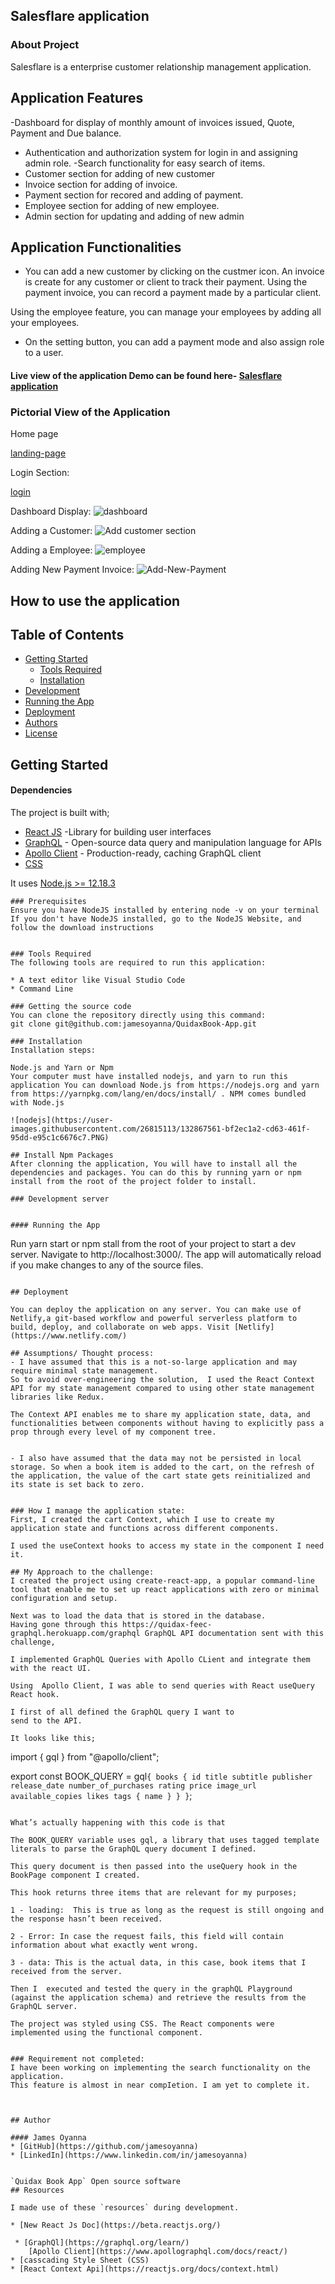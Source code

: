 ## Salesflare application

### About Project
Salesflare is a enterprise customer relationship management application. 

## Application Features
-Dashboard for display of monthly amount of invoices issued, Quote, Payment and Due balance.
- Authentication and authorization system for login in and assigning admin role.
-Search functionality for easy search of items.
- Customer section for adding of new customer
- Invoice section for adding of invoice.
- Payment section for recored and adding of payment.
- Employee section for adding of new employee.
- Admin section for updating and adding of new admin

## Application Functionalities
- You can add a new customer by clicking on the custmer icon. An invoice is create for any customer or client to track their payment. Using the payment invoice, you can record a payment made by a particular client.

Using the employee feature, you can manage your employees by adding all your employees.

- On the setting button, you can add a payment mode and also assign role to a user.




#### Live view of the application Demo can be found here- [Salesflare application](https://salesfla)

### Pictorial View of the Application

Home page

[landing-page](https://user-images.githubusercontent.com/26815113/155301682-8ee0897e-5658-4108-8727-539f61e83a30.PNG)




Login Section:

[login](https://user-images.githubusercontent.com/26815113/155302086-f9d83015-fb6d-49c3-86a3-81aec3cd04fd.PNG)




Dashboard Display: 
![dashboard](https://user-images.githubusercontent.com/26815113/155302739-c28cebb5-9043-4748-82da-96f3a5272267.PNG)




Adding a Customer:
![Add customer section](https://user-images.githubusercontent.com/26815113/155303168-5511fe46-485f-46ef-88da-073c8ae184d0.PNG)


Adding a Employee:
![employee](https://user-images.githubusercontent.com/26815113/155303536-b7d85f1d-742b-4956-a96b-76b6beeeeb53.PNG)

Adding New Payment Invoice:
![Add-New-Payment](https://user-images.githubusercontent.com/26815113/155303877-2a1deb79-f062-4fcb-8f9c-a7ac5e6f8007.PNG)


## How to use the application

## Table of Contents
- [Getting Started](#getting-started)
	- [Tools Required](#tools-required)
	- [Installation](#installation)
- [Development](#development)
- [Running the App](#running-the-app)
- [Deployment](#deployment)
- [Authors](#authors)
- [License](#license)

## Getting Started

#### Dependencies
The project is built with;
* [React JS](https://beta.reactjs.org/) -Library for building user interfaces
* [GraphQL](https://graphql.org/learn/) - Open-source data query and manipulation language for APIs
* [Apollo Client](https://www.apollographql.com/docs/react/) - Production-ready, caching GraphQL client
* [CSS]()

It uses [Node.js >= 12.18.3](https://nodejs.org/en/) 


```
### Prerequisites
Ensure you have NodeJS installed by entering node -v on your terminal If you don't have NodeJS installed, go to the NodeJS Website, and follow the download instructions


### Tools Required
The following tools are required to run this application:

* A text editor like Visual Studio Code
* Command Line

### Getting the source code
You can clone the repository directly using this command:
git clone git@github.com:jamesoyanna/QuidaxBook-App.git

### Installation
Installation steps:

Node.js and Yarn or Npm
Your computer must have installed nodejs, and yarn to run this application You can download Node.js from https://nodejs.org and yarn from https://yarnpkg.com/lang/en/docs/install/ . NPM comes bundled with Node.js

![nodejs](https://user-images.githubusercontent.com/26815113/132867561-bf2ec1a2-cd63-461f-95dd-e95c1c6676c7.PNG)

## Install Npm Packages
After clonning the application, You will have to install all the dependencies and packages. You can do this by running yarn or npm install from the root of the project folder to install.

### Development server


#### Running the App

  ``` 
Run yarn start or npm stall from the root of your project to start a dev server. 
Navigate to http://localhost:3000/. 
The app will automatically reload if you make changes to any of the source files.
  ```

## Deployment

You can deploy the application on any server. You can make use of Netlify,a git-based workflow and powerful serverless platform to build, deploy, and collaborate on web apps. Visit [Netlify](https://www.netlify.com/)

## Assumptions/ Thought process: 
- I have assumed that this is a not-so-large application and may require minimal state management. 
So to avoid over-engineering the solution,  I used the React Context API for my state management compared to using other state management libraries like Redux.

 The Context API enables me to share my application state, data, and functionalities between components without having to explicitly pass a prop through every level of my component tree.


- I also have assumed that the data may not be persisted in local storage. So when a book item is added to the cart, on the refresh of the application, the value of the cart state gets reinitialized and its state is set back to zero.


### How I manage the application state:
First, I created the cart Context, which I use to create my application state and functions across different components.

I used the useContext hooks to access my state in the component I need it.

## My Approach to the challenge:
I created the project using create-react-app, a popular command-line tool that enable me to set up react applications with zero or minimal configuration and setup.

Next was to load the data that is stored in the database. 
Having gone through this https://quidax-feec-graphql.herokuapp.com/graphql GraphQL API documentation sent with this challenge,

I implemented GraphQL Queries with Apollo CLient and integrate them with the react UI.

Using  Apollo Client, I was able to send queries with React useQuery React hook.

I first of all defined the GraphQL query I want to
send to the API.

It looks like this;
```
import { gql } from "@apollo/client";
<!--- GraphQL query to fetch all book items -->

export const BOOK_QUERY = gql`
  {
    books {
      id
      title
      subtitle
      publisher
      release_date
      number_of_purchases
      rating
      price
      image_url
      available_copies
      likes
      tags {
        name
      }
    }
  }
`;
```

What’s actually happening with this code is that
 
The BOOK_QUERY variable uses gql, a library that uses tagged template literals to parse the GraphQL query document I defined.

This query document is then passed into the useQuery hook in the BookPage component I created.
 
This hook returns three items that are relevant for my purposes; 

1 - loading:  This is true as long as the request is still ongoing and the response hasn’t been received.

2 - Error: In case the request fails, this field will contain information about what exactly went wrong.

3 - data: This is the actual data, in this case, book items that I received from the server. 

Then I  executed and tested the query in the graphQL Playground (against the application schema) and retrieve the results from the GraphQL server. 

The project was styled using CSS. The React components were implemented using the functional component.


### Requirement not completed:
I have been working on implementing the search functionality on the application. 
This feature is almost in near compIetion. I am yet to complete it. 



## Author

#### James Oyanna
* [GitHub](https://github.com/jamesoyanna)
* [LinkedIn](https://www.linkedin.com/in/jamesoyanna)


`Quidax Book App` Open source software
## Resources

I made use of these `resources` during development.

* [New React Js Doc](https://beta.reactjs.org/)

 * [GraphQl](https://graphql.org/learn/)
    [Apollo Client](https://www.apollographql.com/docs/react/)
* [casscading Style Sheet (CSS)
* [React Context Api](https://reactjs.org/docs/context.html)

